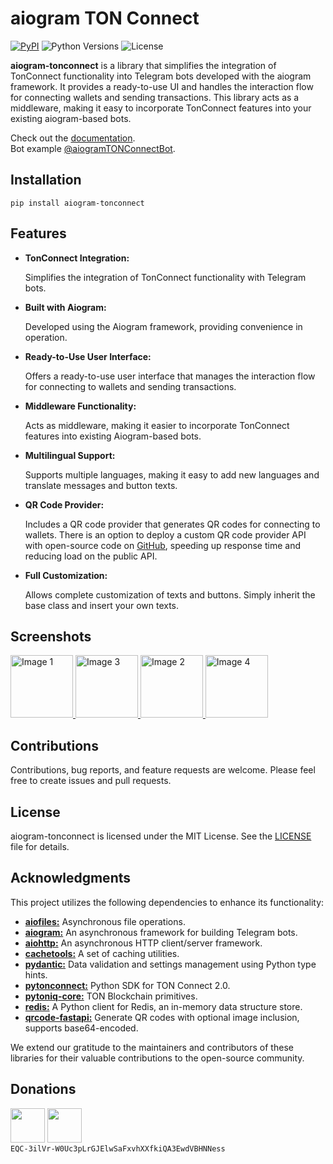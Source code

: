 # aiogram TON Connect

[![PyPI](https://img.shields.io/pypi/v/aiogram-tonconnect.svg)](https://pypi.python.org/pypi/aiogram-tonconnect)
![Python Versions](https://img.shields.io/pypi/pyversions/aiogram-tonconnect.svg)
![License](https://img.shields.io/github/license/nessshon/aiogram-tonconnect)

**aiogram-tonconnect** is a library that simplifies the integration of TonConnect functionality into Telegram bots
developed with the aiogram framework.
It provides a ready-to-use UI and handles the interaction flow for connecting wallets and
sending transactions. This library acts as a middleware, making it easy to incorporate TonConnect features into your
existing aiogram-based bots.

Check out the [documentation](https://tonmendon.github.io/aiogram-tonconnect/).\
Bot example [@aiogramTONConnectBot](https://t.me/aiogramTONConnectBot/).

## Installation

```bach
pip install aiogram-tonconnect
```

## Features
* **TonConnect Integration:**

    Simplifies the integration of TonConnect functionality with Telegram bots.

* **Built with Aiogram:**

    Developed using the Aiogram framework, providing convenience in operation.

* **Ready-to-Use User Interface:**

    Offers a ready-to-use user interface that manages the interaction flow for connecting to wallets and sending transactions.

* **Middleware Functionality:**

    Acts as middleware, making it easier to incorporate TonConnect features into existing Aiogram-based bots.

* **Multilingual Support:**

    Supports multiple languages, making it easy to add new languages and translate messages and button texts.

* **QR Code Provider:**

    Includes a QR code provider that generates QR codes for connecting to wallets. There is an option to deploy a custom QR code provider API with open-source code on [GitHub](https://github.com/nessshon/qrcode-fastapi), speeding up response time and reducing load on the public API.

* **Full Customization:**

    Allows complete customization of texts and buttons. Simply inherit the base class and insert your own texts.

## Screenshots

<a href="https://telegra.ph//file/3608fb4c335d5a4cd6fd2.jpg" target="_blank">
  <img src="https://telegra.ph//file/3608fb4c335d5a4cd6fd2.jpg" width="100" alt="Image 1">
</a>
<a href="https://telegra.ph//file/a90b6affec7e267f60320.jpg" target="_blank">
  <img src="https://telegra.ph//file/a90b6affec7e267f60320.jpg" width="100" alt="Image 3">
</a>
<a href="https://telegra.ph//file/8730c64a11601c6ed6884.jpg" target="_blank">
  <img src="https://telegra.ph//file/8730c64a11601c6ed6884.jpg" width="100" alt="Image 2">
</a>
<a href="https://telegra.ph//file/5a49ffa9f8330f66cdcac.jpg" target="_blank">
  <img src="https://telegra.ph//file/5a49ffa9f8330f66cdcac.jpg" width="100" alt="Image 4">
</a>

## Contributions

Contributions, bug reports, and feature requests are welcome. Please feel free to create issues and pull requests.

## License

aiogram-tonconnect is licensed under the MIT License. See the [LICENSE](LICENSE) file for details.

## Acknowledgments

This project utilizes the following dependencies to enhance its functionality:

- [**aiofiles:**](https://pypi.org/project/aiofiles/) Asynchronous file operations.
- [**aiogram:**](https://pypi.org/project/aiogram/) An asynchronous framework for building Telegram bots.
- [**aiohttp:**](https://pypi.org/project/aiohttp/) An asynchronous HTTP client/server framework.
- [**cachetools:**](https://pypi.org/project/cachetools/) A set of caching utilities.
- [**pydantic:**](https://pypi.org/project/pydantic/) Data validation and settings management using Python type hints.
- [**pytonconnect:**](https://pypi.org/project/pytonconnect/) Python SDK for TON Connect 2.0.
- [**pytoniq-core:**](https://pypi.org/project/pytoniq-core/) TON Blockchain primitives.
- [**redis:**](https://pypi.org/project/redis/) A Python client for Redis, an in-memory data structure store.
- [**qrcode-fastapi:**](https://github.com/nessshon/qrcode-fastapi) Generate QR codes with optional image inclusion,
  supports base64-encoded.

We extend our gratitude to the maintainers and contributors of these libraries for their valuable contributions to the
open-source community.

## Donations

<a href="https://app.tonkeeper.com/transfer/EQC-3ilVr-W0Uc3pLrGJElwSaFxvhXXfkiQA3EwdVBHNNess"><img src="https://telegra.ph//file/8e0ac22311be3fa6f772c.png" width="55"/></a>
<a href="https://tonhub.com/transfer/EQC-3ilVr-W0Uc3pLrGJElwSaFxvhXXfkiQA3EwdVBHNNess"><img src="https://telegra.ph//file/7fa75a1b454a00816d83b.png" width="55"/></a>\
```EQC-3ilVr-W0Uc3pLrGJElwSaFxvhXXfkiQA3EwdVBHNNess```
